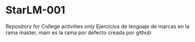 # StarLM-001
Repository for College activities only
Ejercicios de lenguaje de marcas en la rama master, main es la rama por defecto creada por github
